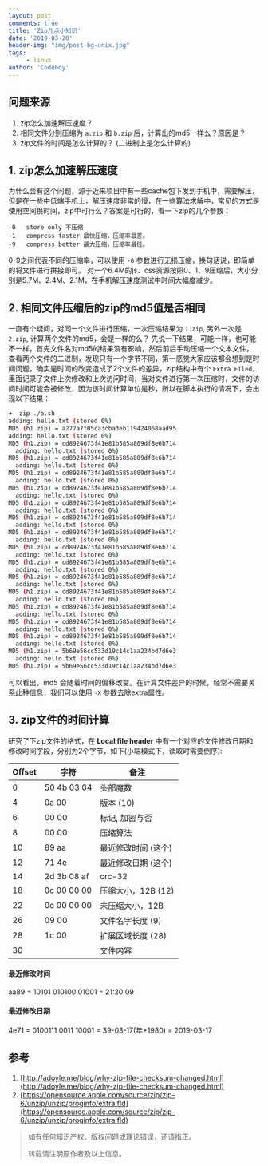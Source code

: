 ```yaml
---
layout: post
comments: true
title: 'Zip几点小知识'
date: '2019-03-20'
header-img: "img/post-bg-unix.jpg"
tags:
     - linux
author: 'Codeboy'
---
```


## 问题来源

1. zip怎么加速解压速度？
2. 相同文件分别压缩为 <code>a.zip</code>  和 <code>b.zip</code> 后，计算出的md5一样么？原因是？
3. zip文件的时间是怎么计算的？ (二进制上是怎么计算的)

## 1. zip怎么加速解压速度

为什么会有这个问题，源于近来项目中有一些cache包下发到手机中，需要解压，但是在一些中低端手机上，解压速度非常的慢，在一些算法求解中，常见的方式是使用空间换时间，zip中可行么？答案是可行的，看一下zip的几个参数：


```nohighlight
-0   store only 不压缩
-1   compress faster 最快压缩，压缩率最差。
-9   compress better 最大压缩，压缩率最佳。
```

0-9之间代表不同的压缩率，可以使用 `-0` 参数进行无损压缩，换句话说，即简单的将文件进行拼接即可。 对一个6.4M的js、css资源按照0、1、9压缩后，大小分别是5.7M、2.4M、2.1M，在手机解压速度测试中时间大幅度减少。


## 2. 相同文件压缩后的zip的md5值是否相同

一直有个疑问，对同一个文件进行压缩，一次压缩结果为 `1.zip`, 另外一次是 `2.zip`, 计算两个文件的md5，会是一样的么？ 先说一下结果，可能一样，也可能不一样，首先文件名对md5的结果没有影响，然后前后手动压缩一个文本文件，查看两个文件的二进制，发现只有一个字节不同，第一感觉大家应该都会想到是时间问题，确实是时间的改变造成了2个文件的差异，zip结构中有个 `Extra Filed`，里面记录了文件上次修改和上次访问时间，当对文件进行第一次压缩时，文件的访问时间可能会被修改，因为该时间计算单位是秒，所以在脚本执行的情况下，会出现以下结果：

```bash
➜  zip ./a.sh 
adding: hello.txt (stored 0%)
MD5 (h1.zip) = a277a7f05ca3cba3eb119424068aad95
adding: hello.txt (stored 0%)
MD5 (h1.zip) = cd8924673f41e81b585a809df8e6b714
  adding: hello.txt (stored 0%)
MD5 (h1.zip) = cd8924673f41e81b585a809df8e6b714
  adding: hello.txt (stored 0%)
MD5 (h1.zip) = cd8924673f41e81b585a809df8e6b714
  adding: hello.txt (stored 0%)
MD5 (h1.zip) = cd8924673f41e81b585a809df8e6b714
  adding: hello.txt (stored 0%)
MD5 (h1.zip) = cd8924673f41e81b585a809df8e6b714
  adding: hello.txt (stored 0%)
MD5 (h1.zip) = cd8924673f41e81b585a809df8e6b714
  adding: hello.txt (stored 0%)
MD5 (h1.zip) = cd8924673f41e81b585a809df8e6b714
  adding: hello.txt (stored 0%)
MD5 (h1.zip) = cd8924673f41e81b585a809df8e6b714
  adding: hello.txt (stored 0%)
MD5 (h1.zip) = cd8924673f41e81b585a809df8e6b714
  adding: hello.txt (stored 0%)
MD5 (h1.zip) = cd8924673f41e81b585a809df8e6b714
  adding: hello.txt (stored 0%)
MD5 (h1.zip) = cd8924673f41e81b585a809df8e6b714
  adding: hello.txt (stored 0%)
MD5 (h1.zip) = cd8924673f41e81b585a809df8e6b714
  adding: hello.txt (stored 0%)
MD5 (h1.zip) = cd8924673f41e81b585a809df8e6b714
  adding: hello.txt (stored 0%)
MD5 (h1.zip) = cd8924673f41e81b585a809df8e6b714
  adding: hello.txt (stored 0%)
MD5 (h1.zip) = 5b69e56cc533d19c14c1aa234bd7d6e3
  adding: hello.txt (stored 0%)
MD5 (h1.zip) = 5b69e56cc533d19c14c1aa234bd7d6e3
```

可以看出，md5 会随着时间的偏移改变。在计算文件差异的时候，经常不需要关系此种信息，我们可以使用 `-X` 参数去除extra属性。

## 3. zip文件的时间计算

研究了下zip文件的格式，在 **Local file header** 中有一个对应的文件修改日期和修改时间字段，分别为2个字节，如下(小端模式下，读取时需要倒序):

| Offset  | 字符        | 备注                     |
| ------- | ----------- | ------------------------ |
| 0       | 50 4b 03 04 | 头部魔数                 |
| 4       | 0a 00       | 版本 (10)                |
| 6       | 00 00       | 标记, 加密与否           |
| 8       | 00 00       | 压缩算法                 |
| 10      | 89 aa       | 最近修改时间 (这个) |
| 12      | 71 4e       | 最近修改日期 (这个) |
| 14      | 2d 3b 08 af | crc-32                   |
| 18      | 0c 00 00 00 | 压缩大小，12B (12)       |
| 22      | 0c 00 00 00 | 未压缩大小，12B          |
| 26      | 09 00       | 文件名字长度 (9)         |
| 28      | 1c 00       | 扩展区域长度 (28)        |
| 30      |             | 文件内容                 |


#### 最近修改时间

aa89 = 10101 010100 01001 =  21:20:09

#### 最近修改日期

4e71 = 0100111 0011 10001 = 39-03-17(年+1980) = 2019-03-17


## 参考

1. [http://adoyle.me/blog/why-zip-file-checksum-changed.html](http://adoyle.me/blog/why-zip-file-checksum-changed.html)
2. [https://opensource.apple.com/source/zip/zip-6/unzip/unzip/proginfo/extra.fld](https://opensource.apple.com/source/zip/zip-6/unzip/unzip/proginfo/extra.fld)


> 如有任何知识产权、版权问题或理论错误，还请指正。
>
> 转载请注明原作者及以上信息。
